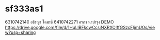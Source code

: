# sf333as1
6310742140 อชิรญา โคมาซึ
6410742271 อรภา นาบำรุง
DEMO https://drive.google.com/file/d/1HuLIBFkcwCcsiNXRXOIffGSzcFIjmUOs/view?usp=sharing
